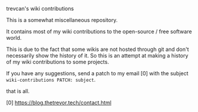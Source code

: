 trevcan's wiki contributions

This is a somewhat miscellaneous repository.

It contains most of my wiki contributions to the open-source / free software
world. 

This is due to the fact that some wikis are not hosted through git and don't
necessarily show the history of it. So this is an attempt at making a history
of my wiki contributions to some projects.

If you have any suggestions, send a patch to my email [0] with the subject
`wiki-contributions PATCH: subject`. 

that is all.


[0] https://blog.thetrevor.tech/contact.html
